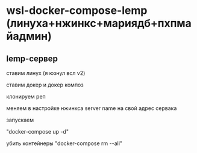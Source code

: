 # wsl-docker-compose-lemp (линуха+нжинкс+мариядб+пхпмайадмин)
## lemp-сервер

ставим линух (я юзнул всл v2) 

ставим докер и докер композ 

клонируем реп 

меняем в настройке нжинкса server name на свой адрес сервака

запускаем 

"docker-compose up -d" 


убить контейнеры "docker-compose rm --all"
